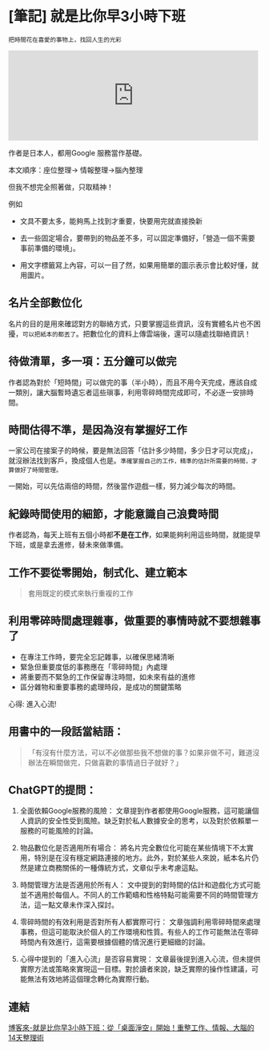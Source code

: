 # [筆記] 就是比你早3小時下班



`把時間花在喜愛的事物上，找回人生的光彩`
<!--more-->

<iframe src="https://open.firstory.me/embed/story/cls68ttwz05me01u039cy4u1i" height="180" width="99%" frameborder="0" scrolling="no"></iframe>

作者是日本人，都用Google 服務當作基礎。

本文順序：座位整理-> 情報整理->腦內整理

但我不想完全照著做，只取精神！

例如

* 文具不要太多，能夠馬上找到才重要，快要用完就直接換新

* 去一些固定場合，要帶到的物品差不多，可以固定準備好，「營造一個不需要事前準備的環境」。

* 用文字標籤寫上內容，可以一目了然，如果用簡單的圖示表示會比較好懂，就用圖片。

## 名片全部數位化
名片的目的是用來確認對方的聯絡方式，只要掌握這些資訊，沒有實體名片也不困擾，`可以把紙本的都丟了`。把數位化的資料上傳雲端後，還可以隨處找聯絡資訊！


## 待做清單，多一項：五分鐘可以做完
作者認為對於「短時間」可以做完的事（半小時），而且不用今天完成，應該自成一類別，讓大腦暫時遺忘者這些瑣事，利用零碎時間完成即可，不必逐一安排時間。

## 時間估得不準，是因為沒有掌握好工作
一家公司在接案子的時候，要是無法回答「估計多少時間，多少日才可以完成」，就沒辦法找到客戶，換成個人也是。`準確掌握自己的工作，精準的估計所需要的時間，才算做好了時間管理。`

一開始，可以先估兩倍的時間，然後當作遊戲一樣，努力減少每次的時間。

## 紀錄時間使用的細節，才能意識自己浪費時間
作者認為，每天上班有五個小時都**不是在工作**，如果能夠利用這些時間，就能提早下班，或是拿去進修，替未來做準備。

## 工作不要從零開始，制式化、建立範本
> 套用既定的模式來執行重複的工作

##  利用零碎時間處理雜事，做重要的事情時就不要想雜事了
- 在專注工作時，要完全忘記雜事，以確保思緒清晰
- 緊急但重要度低的事務應在「零碎時間」內處理
- 將重要而不緊急的工作保留專注時間，如未來有益的進修
- 區分雜物和重要事務的處理時段，是成功的關鍵策略

心得: 進入心流!

## 用書中的一段話當結語：
> 「有沒有什麼方法，可以不必做那些我不想做的事？如果非做不可，難道沒辦法在瞬間做完，只做喜歡的事情過日子就好？」


## ChatGPT的提問：

1. 全面依賴Google服務的風險：
    文章提到作者都使用Google服務，這可能讓個人資訊的安全性受到風險。缺乏對於私人數據安全的思考，以及對於依賴單一服務的可能風險的討論。

2. 物品數位化是否適用所有場合：
    將名片完全數位化可能在某些情境下不太實用，特別是在沒有穩定網路連接的地方。此外，對於某些人來說，紙本名片仍然是建立商務關係的一種傳統方式，文章似乎未考慮這點。

3. 時間管理方法是否適用於所有人：
    文中提到的對時間的估計和遊戲化方式可能並不適用於每個人。不同人的工作範疇和性格特點可能需要不同的時間管理方法，這一點文章未作深入探討。

4. 零碎時間的有效利用是否對所有人都實際可行：
    文章強調利用零碎時間來處理事務，但這可能取決於個人的工作環境和性質。有些人的工作可能無法在零碎時間內有效進行，這需要根據個體的情況進行更細緻的討論。

5. 心得中提到的「進入心流」是否容易實現：
    文章最後提到進入心流，但未提供實際方法或策略來實現這一目標。對於讀者來說，缺乏實際的操作性建議，可能無法有效地將這個理念轉化為實際行動。

## 連結
[博客來-就是比你早3小時下班：從「桌面淨空」開始！重整工作、情報、大腦的14天整理術](https://www.books.com.tw/products/0010686060)
